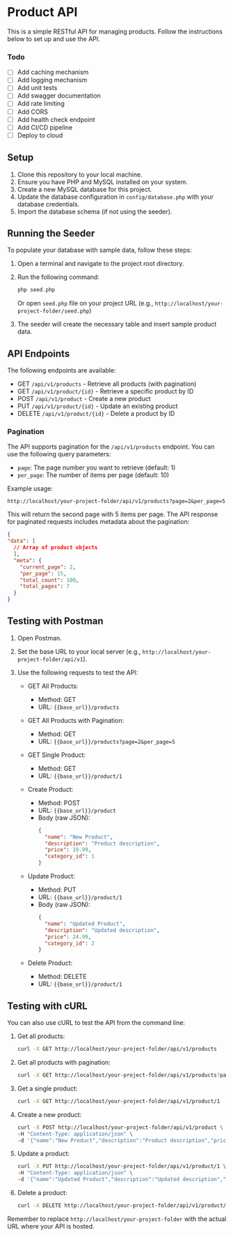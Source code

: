 # Product API

This is a simple RESTful API for managing products. Follow the instructions below to set up and use the API.

### Todo
- [ ] Add caching mechanism
- [ ] Add logging mechanism
- [ ] Add unit tests
- [ ] Add swagger documentation
- [ ] Add rate limiting
- [ ] Add CORS
- [ ] Add health check endpoint
- [ ] Add CI/CD pipeline
- [ ] Deploy to cloud

## Setup

1. Clone this repository to your local machine.
2. Ensure you have PHP and MySQL installed on your system.
3. Create a new MySQL database for this project.
4. Update the database configuration in `config/database.php` with your database credentials.
5. Import the database schema (if not using the seeder).

## Running the Seeder

To populate your database with sample data, follow these steps:

1. Open a terminal and navigate to the project root directory.
2. Run the following command:

   ```php
   php seed.php
   ```
   Or open `seed.php` file on your project URL (e.g., `http://localhost/your-project-folder/seed.php`)

3. The seeder will create the necessary table and insert sample product data.

## API Endpoints

The following endpoints are available:

- GET `/api/v1/products` - Retrieve all products (with pagination)
- GET `/api/v1/product/{id}` - Retrieve a specific product by ID
- POST `/api/v1/product` - Create a new product
- PUT `/api/v1/product/{id}` - Update an existing product
- DELETE `/api/v1/product/{id}` - Delete a product by ID

### Pagination

The API supports pagination for the `/api/v1/products` endpoint. You can use the following query parameters:

- `page`: The page number you want to retrieve (default: 1)
- `per_page`: The number of items per page (default: 10)

Example usage:

`http://localhost/your-project-folder/api/v1/products?page=2&per_page=5`

This will return the second page with 5 items per page.
The API response for paginated requests includes metadata about the pagination:

```json
{
"data": [
  // Array of product objects
  ],
  "meta": {
    "current_page": 2,
    "per_page": 15,
    "total_count": 100,
    "total_pages": 7
  }
}
```

## Testing with Postman

1. Open Postman.
2. Set the base URL to your local server (e.g., `http://localhost/your-project-folder/api/v1`).
3. Use the following requests to test the API:

   - GET All Products:
     - Method: GET
     - URL: `{{base_url}}/products`
  
   - GET All Products with Pagination:
     - Method: GET
     - URL: `{{base_url}}/products?page=2&per_page=5`

   - GET Single Product:
     - Method: GET
     - URL: `{{base_url}}/product/1`

   - Create Product:
     - Method: POST
     - URL: `{{base_url}}/product`
     - Body (raw JSON):
       ```json
       {
         "name": "New Product",
         "description": "Product description",
         "price": 19.99,
         "category_id": 1
       }
       ```

   - Update Product:
     - Method: PUT
     - URL: `{{base_url}}/product/1`
     - Body (raw JSON):
       ```json
       {
         "name": "Updated Product",
         "description": "Updated description",
         "price": 24.99,
         "category_id": 2
       }
       ```

   - Delete Product:
     - Method: DELETE
     - URL: `{{base_url}}/product/1`

## Testing with cURL

You can also use cURL to test the API from the command line:

1. Get all products:
   ```bash
   curl -X GET http://localhost/your-project-folder/api/v1/products
   ```

2. Get all products with pagination:  
   ```bash
   curl -X GET http://localhost/your-project-folder/api/v1/products?page=2&per_page=5
   ```

3. Get a single product:
   ```bash
   curl -X GET http://localhost/your-project-folder/api/v1/product/1
   ```

4. Create a new product:
   ```bash
   curl -X POST http://localhost/your-project-folder/api/v1/product \
   -H "Content-Type: application/json" \
   -d '{"name":"New Product","description":"Product description","price":19.99}'
   ```

5. Update a product:
   ```bash
   curl -X PUT http://localhost/your-project-folder/api/v1/product/1 \
   -H "Content-Type: application/json" \
   -d '{"name":"Updated Product","description":"Updated description","price":24.99}'
   ```

6. Delete a product:
   ```bash
   curl -X DELETE http://localhost/your-project-folder/api/v1/product/1
   ```

Remember to replace `http://localhost/your-project-folder` with the actual URL where your API is hosted.
